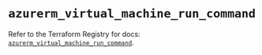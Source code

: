 # `azurerm_virtual_machine_run_command`

Refer to the Terraform Registry for docs: [`azurerm_virtual_machine_run_command`](https://registry.terraform.io/providers/hashicorp/azurerm/3.112.0/docs/resources/virtual_machine_run_command).
